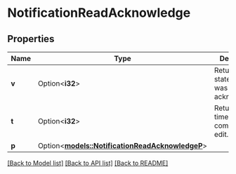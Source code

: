 # NotificationReadAcknowledge

## Properties

Name | Type | Description | Notes
------------ | ------------- | ------------- | -------------
**v** | Option<**i32**> | Returns 1 to state message was acknowledged. | [optional]
**t** | Option<**i32**> | Returns the time in ms to complete the edit. | [optional]
**p** | Option<[**models::NotificationReadAcknowledgeP**](notificationReadAcknowledge_P.md)> |  | [optional]

[[Back to Model list]](../README.md#documentation-for-models) [[Back to API list]](../README.md#documentation-for-api-endpoints) [[Back to README]](../README.md)


